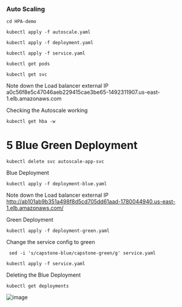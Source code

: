 ### Auto Scaling 
```
cd HPA-demo
```
```
kubectl apply -f autoscale.yaml
```

```
kubectl apply -f deployment.yaml
```

```
kubectl apply -f service.yaml
```

```
kubectl get pods
```

```
kubectl get svc
```

Note down the Load balancer external  IP
a0c56f8e5c47046aeb229415cae3be65-1492311907.us-east-1.elb.amazonaws.com

Checking the Autoscale working 
```
kubectl get hba -w
```


# 5 Blue Green Deployment

```
kubectl delete svc autoscale-app-svc
```

Blue Deployment

```
kubectl apply -f deployment-blue.yaml
```
Note down the Load balancer external  IP
http://ab101ab9b351a498f8d5cd705dd61aad-1780044940.us-east-1.elb.amazonaws.com/

Green Deployment 

```
kubectl apply -f deployment-green.yaml
```

Change the service config to green
```
 sed -i 's/capstone-blue/capstone-green/g' service.yaml
```

```
kubectl apply -f service.yaml
```

Deleting the Blue Deployment

```
kubectl get deployments
```

![image](https://github.com/user-attachments/assets/5b6683be-4303-4b05-b1d6-2783908c04ee)



